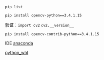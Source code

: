 `pip list`

`pip install opencv-python==3.4.1.15`

验证：`import cv2`
`cv2.__version__`

`pip install opencv-contrib-python==3.4.1.15`

IDE [anaconda](https://www.anaconda.com/distribution/)

[python_whl](https://www.lfd.uci.edu/~gohlke/pythonlibs/#opencv)
